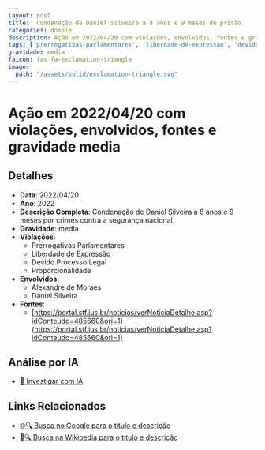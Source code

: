 ```yaml
---
layout: post
title:  Condenação de Daniel Silveira a 8 anos e 9 meses de prisão
categories: dossie
description: Ação em 2022/04/20 com violações, envolvidos, fontes e gravidade media
tags: ['prerrogativas-parlamentares', 'liberdade-de-expressao', 'devido-processo-legal', 'proporcionalidade', 'alexandre-de-moraes', 'daniel-silveira', 'gravidade-media']
gravidade: media
faicon: fas fa-exclamation-triangle
image:
  path: "/assets/solid/exclamation-triangle.svg"
---
```


# Ação em 2022/04/20 com violações, envolvidos, fontes e gravidade media

## Detalhes
- **Data**: 2022/04/20
- **Ano**: 2022
- **Descrição Completa**: Condenação de Daniel Silveira a 8 anos e 9 meses por crimes contra a segurança nacional.
- **Gravidade**: media <i class="fas fas fa-exclamation-triangle fa-2x"></i>
- **Violações**:
  - Prerrogativas Parlamentares
  - Liberdade de Expressão
  - Devido Processo Legal
  - Proporcionalidade
- **Envolvidos**:
  - Alexandre de Moraes
  - Daniel Silveira
- **Fontes**:
  - [https://portal.stf.jus.br/noticias/verNoticiaDetalhe.asp?idConteudo=485660&ori=1](https://portal.stf.jus.br/noticias/verNoticiaDetalhe.asp?idConteudo=485660&ori=1)

## Análise por IA
- [🤖 Investigar com IA](https://www.perplexity.ai/search?q=%22Alexandre%20de%20Moraes%22%20Condena%C3%A7%C3%A3o%20de%20Daniel%20Silveira%20a%208%20anos%20e%209%20meses%20de%20pris%C3%A3o%20Condena%C3%A7%C3%A3o%20de%20Daniel%20Silveira%20a%208%20anos%20e%209%20meses%20por%20crimes%20contra%20a%20seguran%C3%A7a%20nacional.%20Prerrogativas%20Parlamentares%20Liberdade%20de%20Express%C3%A3o%20Devido%20Processo%20Legal%20Proporcionalidade%202022%20gravidade%20media)

## Links Relacionados
- [🌐🔍 Busca no Google para o título e descrição](https://www.google.com/search?q=%22Alexandre%20de%20Moraes%22%20Condena%C3%A7%C3%A3o%20de%20Daniel%20Silveira%20a%208%20anos%20e%209%20meses%20de%20pris%C3%A3o%20Condena%C3%A7%C3%A3o%20de%20Daniel%20Silveira%20a%208%20anos%20e%209%20meses%20por%20crimes%20contra%20a%20seguran%C3%A7a%20nacional.%20Prerrogativas%20Parlamentares%20Liberdade%20de%20Express%C3%A3o%20Devido%20Processo%20Legal%20Proporcionalidade%202022%20gravidade%20media)
- [📖🔍 Busca na Wikipedia para o título e descrição](https://pt.wikipedia.org/w/index.php?search=%22Alexandre%20de%20Moraes%22%20Condena%C3%A7%C3%A3o%20de%20Daniel%20Silveira%20a%208%20anos%20e%209%20meses%20de%20pris%C3%A3o%20Condena%C3%A7%C3%A3o%20de%20Daniel%20Silveira%20a%208%20anos%20e%209%20meses%20por%20crimes%20contra%20a%20seguran%C3%A7a%20nacional.%20Prerrogativas%20Parlamentares%20Liberdade%20de%20Express%C3%A3o%20Devido%20Processo%20Legal%20Proporcionalidade%202022%20gravidade%20media)

